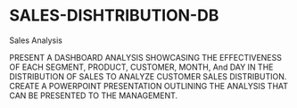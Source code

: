 # SALES-DISHTRIBUTION-DB
Sales Analysis

PRESENT A DASHBOARD ANALYSIS SHOWCASING THE EFFECTIVENESS OF EACH SEGMENT, PRODUCT, CUSTOMER, MONTH, And DAY IN THE DISTRIBUTION OF SALES TO ANALYZE CUSTOMER SALES DISTRIBUTION.
CREATE A POWERPOINT PRESENTATION OUTLINING THE ANALYSIS THAT CAN BE PRESENTED TO THE MANAGEMENT.
